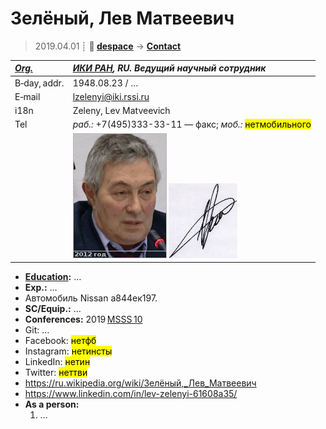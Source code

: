 # Зелёный, Лев Матвеевич
> 2019.04.01 ┊ **🚀 [despace](index.md)** → **[Contact](contact.md)**

|*[Org.](contact.md)*|*[ИКИ РАН](03_iki_ras.md), RU. Ведущий научный сотрудник*|
|:--|:--|
|B‑day, addr.| 1948.08.23 / … |
|E‑mail| <lzelenyi@iki.rssi.ru> |
|i18n| Zeleny, Lev Matveevich |
|Tel|*раб.:* +7(495)333-33-11 — факс; *моб.:* <mark>нетмобильного</mark> |
|| ![](f/contact/z/zeleniy_001_animated.gif) [![](f/contact/z/zeleniy_001_sign_thumb.jpg)](f/contact/z/zeleniy_001_sign.png) |

   - **[Education](edu.md):** …
   - **Exp.:** …
   - Автомобиль Nissan а844ек197.
   - **SC/Equip.:** …
   - **Conferences:** 2019 [MSSS 10](msss_10.md)
   - Git: …
   - Facebook: <mark>нетфб</mark>
   - Instagram: <mark>нетинсты</mark>
   - LinkedIn: <mark>нетин</mark>
   - Twitter: <mark>неттви</mark>
   - <https://ru.wikipedia.org/wiki/Зелёный,_Лев_Матвеевич>
   - <https://www.linkedin.com/in/lev-zelenyi-61608a35/>
   - **As a person:**
      1. …
